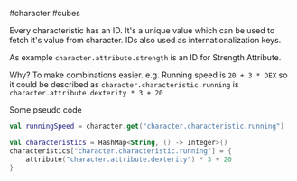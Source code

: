 #character #cubes

Every characteristic has an ID. It's a unique value which can be used to fetch it's value from character. IDs also used as internationalization keys.

As example `character.attribute.strength` is an ID for Strength Attribute.

Why? To make combinations easier. e.g. Running speed is `20 + 3 * DEX` so it could be described as `character.characteristic.running` is `character.attribute.dexterity * 3 + 20`

Some pseudo code
```kotlin
val runningSpeed = character.get("character.characteristic.running")
```

```kotlin
val characteristics = HashMap<String, () -> Integer>()
characteristics["character.characteristic.running"] = {
	attribute("character.attribute.dexterity") * 3 + 20
}
```
